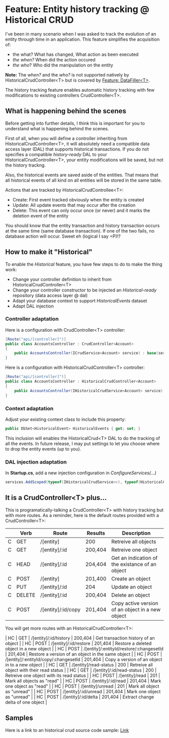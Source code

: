 # Feature: Entity history tracking @ Historical CRUD
I've been in many scenario when I was asked to track the evolution of an entity through time in an application. This feature simplifies the acquisition of:
- the what? What has changed, What action as been executed 
- *the when?* When did the action occured
- *the who*? Who did the manipulation on the entity

**Note:** The *when?* and the *who?* is not supported natively by HistoricalCrudController\<T> but is covered by [Feature: DataFiller\<T>](./FeatureDataFillers.md).

The history tracking feature enables automatic history tracking with few modifications to existing controllers CrudController\<T>.

## What is happening behind the scenes
Before getting into further details, I think this is important for you to understand what is happening behind the scenes.

First of all, when you will define a controller inheriting from HistoricalCrudController\<T>, it will absolutely need a compatible data access layer (DAL) that supports historical transactions. If you do not specifies a compatible *history-ready* DAL to your HistoricalCrudController\<T>, your entity modifications will be saved, but not the history trackng.

Also, the historical events are saved aside of the entities. That means that all historical events of all kind on all entities will be stored in the same table.

Actions that are tracked by HistoricalCrudControllee\<T>:
- Create: First event tracked obviously when the entity is created
- Update: All update events that may occur after the creation
- Delete: This event can only occur once (or never) and it marks the deletion event of the entity

You should know that the entity transaction and history transaction occurs at the same time (same database transaction). If one of the two fails, no database action will occur. Sweet eh (logical I say =P)!?

## How to make it "Historical"
To enable the *Historical* feature, you have few steps to do to make the thing work:
- Change your controller definition to inherit from HistoricalCrudController\<T>
- Change your controller constructor to be injected an *Historical-ready* repository (data access layer @ dal)
- Adapt your database context to support *HistoricalEvents* dataset
- Adapt DAL injection

### Controller adaptation
Here is a configuration with CrudController\<T> controller:

```csharp
[Route("api/[controller]")]
public class AccountsController : CrudController<Account>
{
    public AccountsController(ICrudService<Account> service) : base(service)
}
```

Here is a configuration with HistoricalCrudController\<T> controller:
```csharp
[Route("api/[controller]")]
public class AccountsController : HistoricalCrudController<Account>
{
    public AccountsController(IHistoricalCrudService<Account> service) : base(service)
}
```

### Context adaptation
Adjust your existing context class to include this property:
```csharp
public DbSet<HistoricalEvent> HistoricalEvents { get; set; }
```
This inclusion will enables the HistoricalCrud\<T> DAL to do the tracking of all the events. In future release, I may put settings to let you choose where to drop the entity events (up to you).

### DAL injection adaptation
In **Startup.cs**, add a new injection configuration in *ConfigureServices(...)*
```csharp
services.AddScoped(typeof(IHistoricalCrudService<>), typeof(HistoricalCrudService<>));
```

## It is a CrudController\<T> plus...
This is programatically-talking a CrudController\<T> with history tracking but with more routes. As a reminder, here is the default routes provided with a CrudController\<T>:

| 	 | Verb    |	Route	                                 | Results   | Description |
|----|----------|--------------------------------------------|-----------|-------------|
| C  |	GET     | /[entity]	                                 | 200	     | Retreive all objects |
| C  |	GET     | /[entity]/:id	                             | 200,404	 | Retreive one object |
| C  |	HEAD    | /[entity]/:id	                             | 204,404	 | Get an indication of the existance of an object |
| C  |	POST    | /[entity]	                                 | 201,400	 | Create an object |
| C  |	PUT     | /[entity]/:id	                             | 204	     | Update an object |
| C  |	DELETE  | /[entity]/:id	                             | 200,404	 | Delete an object |
| C  |	POST    | /[entity]/:id/copy	                     | 201,404	 | Copy active version of an object in a new object |

You will get more routes with an HistoricalCrudController\<T>:

| HC |	GET	    | /[entity]/:id/history	                     | 200,404	 | Get transaction history of an object |
| HC |	POST    | /[entity]/:id/restore	                     | 201,404	 | Restore a deleted object in a new object |
| HC |	POST    | /[entity]/:entityId/restore/:changesetId	 | 201,404	 | Restore a version of an object in the same object |
| HC |	POST    | /[entity]/:entityId/copy/:changesetId	     | 201,404	 | Copy a version of an object in to a new object |
| HC |	GET	    | /[entity]/read-status	                     | 200	     | Retreive all object with their read status |
| HC |	GET	    | /[entity]/:id/read-status	                 | 200	     | Retreive one object with its read status |
| HC |	POST    | /[entity]/read	                         | 201	     | Mark all objects as "read" |
| HC |	POST    | /[entity]/:id/read                     	 | 201,404	 | Mark one object as "read" |
| HC |	POST    | /[entity]/unread	                         | 201	     | Mark all object as "unread" |
| HC |	POST    | /[entity]/:id/unread	                     | 201,404	 | Mark one object as "unread" |
| HC |	POST    | /[entity]/:id/delta	                     | 201,404	 | Extract change delta of one object |

## Samples

Here is a link to an historical crud source code sample: [Link](https://github.com/lonesomegeek/LSG.GenericCrud.Samples/blob/master/Sample.HistoricalCrud/README.md)
